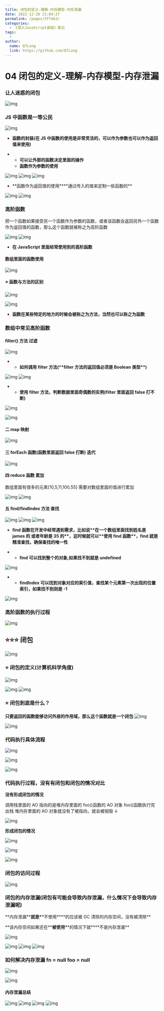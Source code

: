 ```yaml
---
title: 闭包的定义-理解-内存模型-内存泄漏
date: 2022-12-26 21:04:27
permalink: /pages/5ff462/
categories:
  - 《深入JavaScript高级》笔记
tags:
  -
author:
  name: Q7Long
  link: https://github.com/Q7Long
---
```


# 04 闭包的定义-理解-内存模型-内存泄漏

### 让人迷惑的闭包

![img](http://zql.eu5.org//images/qlBlog_images/%E6%B7%B1%E5%85%A5JavaScript%E9%AB%98%E7%BA%A7/04.%E9%97%AD%E5%8C%85%E7%9A%84%E5%AE%9A%E4%B9%89-%E7%90%86%E8%A7%A3-%E5%86%85%E5%AD%98%E6%A8%A1%E5%9E%8B-%E5%86%85%E5%AD%98%E6%B3%84%E6%BC%8F/image.png)

### JS 中函数是一等公民

![img](http://zql.eu5.org//images/qlBlog_images/%E6%B7%B1%E5%85%A5JavaScript%E9%AB%98%E7%BA%A7/04.%E9%97%AD%E5%8C%85%E7%9A%84%E5%AE%9A%E4%B9%89-%E7%90%86%E8%A7%A3-%E5%86%85%E5%AD%98%E6%A8%A1%E5%9E%8B-%E5%86%85%E5%AD%98%E6%B3%84%E6%BC%8F/image2.png)

- **函数的封装(在 JS 中函数的使用是非常灵活的，可以作为参数也可以作为返回值来使用)**

- - **可以让外部的函数决定里面的操作**
  - **函数作为参数的使用**

![img](http://zql.eu5.org//images/qlBlog_images/%E6%B7%B1%E5%85%A5JavaScript%E9%AB%98%E7%BA%A7/04.%E9%97%AD%E5%8C%85%E7%9A%84%E5%AE%9A%E4%B9%89-%E7%90%86%E8%A7%A3-%E5%86%85%E5%AD%98%E6%A8%A1%E5%9E%8B-%E5%86%85%E5%AD%98%E6%B3%84%E6%BC%8F/image3.png)
![img](http://zql.eu5.org//images/qlBlog_images/%E6%B7%B1%E5%85%A5JavaScript%E9%AB%98%E7%BA%A7/04.%E9%97%AD%E5%8C%85%E7%9A%84%E5%AE%9A%E4%B9%89-%E7%90%86%E8%A7%A3-%E5%86%85%E5%AD%98%E6%A8%A1%E5%9E%8B-%E5%86%85%E5%AD%98%E6%B3%84%E6%BC%8F/image4.png)
![img](http://zql.eu5.org//images/qlBlog_images/%E6%B7%B1%E5%85%A5JavaScript%E9%AB%98%E7%BA%A7/04.%E9%97%AD%E5%8C%85%E7%9A%84%E5%AE%9A%E4%B9%89-%E7%90%86%E8%A7%A3-%E5%86%85%E5%AD%98%E6%A8%A1%E5%9E%8B-%E5%86%85%E5%AD%98%E6%B3%84%E6%BC%8F/image5.png)

- **函数作为返回值的使用\*\***通过传入的值来定制一些函数的\*\*

![img](http://zql.eu5.org//images/qlBlog_images/%E6%B7%B1%E5%85%A5JavaScript%E9%AB%98%E7%BA%A7/04.%E9%97%AD%E5%8C%85%E7%9A%84%E5%AE%9A%E4%B9%89-%E7%90%86%E8%A7%A3-%E5%86%85%E5%AD%98%E6%A8%A1%E5%9E%8B-%E5%86%85%E5%AD%98%E6%B3%84%E6%BC%8F/image6.png)
![img](http://zql.eu5.org//images/qlBlog_images/%E6%B7%B1%E5%85%A5JavaScript%E9%AB%98%E7%BA%A7/04.%E9%97%AD%E5%8C%85%E7%9A%84%E5%AE%9A%E4%B9%89-%E7%90%86%E8%A7%A3-%E5%86%85%E5%AD%98%E6%A8%A1%E5%9E%8B-%E5%86%85%E5%AD%98%E6%B3%84%E6%BC%8F/image7.png)

### 高阶函数

把一个函数如果接受另一个函数作为参数的函数，或者该函数会返回另外一个函数作为返回值的函数，那么这个函数就被称之为高阶函数

![img](http://zql.eu5.org//images/qlBlog_images/%E6%B7%B1%E5%85%A5JavaScript%E9%AB%98%E7%BA%A7/04.%E9%97%AD%E5%8C%85%E7%9A%84%E5%AE%9A%E4%B9%89-%E7%90%86%E8%A7%A3-%E5%86%85%E5%AD%98%E6%A8%A1%E5%9E%8B-%E5%86%85%E5%AD%98%E6%B3%84%E6%BC%8F/image8.png)
![img](http://zql.eu5.org//images/qlBlog_images/%E6%B7%B1%E5%85%A5JavaScript%E9%AB%98%E7%BA%A7/04.%E9%97%AD%E5%8C%85%E7%9A%84%E5%AE%9A%E4%B9%89-%E7%90%86%E8%A7%A3-%E5%86%85%E5%AD%98%E6%A8%A1%E5%9E%8B-%E5%86%85%E5%AD%98%E6%B3%84%E6%BC%8F/image9.png)

- **在 JavaScript 里面经常使用到的高阶函数**

#### 数组里面的函数使用

![img](http://zql.eu5.org//images/qlBlog_images/%E6%B7%B1%E5%85%A5JavaScript%E9%AB%98%E7%BA%A7/04.%E9%97%AD%E5%8C%85%E7%9A%84%E5%AE%9A%E4%B9%89-%E7%90%86%E8%A7%A3-%E5%86%85%E5%AD%98%E6%A8%A1%E5%9E%8B-%E5%86%85%E5%AD%98%E6%B3%84%E6%BC%8F/image10.png)

#### ⭐ 函数与方法的区别

![img](http://zql.eu5.org//images/qlBlog_images/%E6%B7%B1%E5%85%A5JavaScript%E9%AB%98%E7%BA%A7/04.%E9%97%AD%E5%8C%85%E7%9A%84%E5%AE%9A%E4%B9%89-%E7%90%86%E8%A7%A3-%E5%86%85%E5%AD%98%E6%A8%A1%E5%9E%8B-%E5%86%85%E5%AD%98%E6%B3%84%E6%BC%8F/image11.png)

![img](http://zql.eu5.org//images/qlBlog_images/%E6%B7%B1%E5%85%A5JavaScript%E9%AB%98%E7%BA%A7/04.%E9%97%AD%E5%8C%85%E7%9A%84%E5%AE%9A%E4%B9%89-%E7%90%86%E8%A7%A3-%E5%86%85%E5%AD%98%E6%A8%A1%E5%9E%8B-%E5%86%85%E5%AD%98%E6%B3%84%E6%BC%8F/image12.png)

- **函数在某些特定的地方的时候会被称之为方法，当然也可以称之为函数**

### 数组中常见高阶函数

#### filter() 方法 过滤

![img](http://zql.eu5.org//images/qlBlog_images/%E6%B7%B1%E5%85%A5JavaScript%E9%AB%98%E7%BA%A7/04.%E9%97%AD%E5%8C%85%E7%9A%84%E5%AE%9A%E4%B9%89-%E7%90%86%E8%A7%A3-%E5%86%85%E5%AD%98%E6%A8%A1%E5%9E%8B-%E5%86%85%E5%AD%98%E6%B3%84%E6%BC%8F/image13.png)

- - **如何调用 filter 方法(\*\***filter 方法的返回值必须是 Boolean 类型\***\*)**

![img](http://zql.eu5.org//images/qlBlog_images/%E6%B7%B1%E5%85%A5JavaScript%E9%AB%98%E7%BA%A7/04.%E9%97%AD%E5%8C%85%E7%9A%84%E5%AE%9A%E4%B9%89-%E7%90%86%E8%A7%A3-%E5%86%85%E5%AD%98%E6%A8%A1%E5%9E%8B-%E5%86%85%E5%AD%98%E6%B3%84%E6%BC%8F/image14.png)
![img](http://zql.eu5.org//images/qlBlog_images/%E6%B7%B1%E5%85%A5JavaScript%E9%AB%98%E7%BA%A7/04.%E9%97%AD%E5%8C%85%E7%9A%84%E5%AE%9A%E4%B9%89-%E7%90%86%E8%A7%A3-%E5%86%85%E5%AD%98%E6%A8%A1%E5%9E%8B-%E5%86%85%E5%AD%98%E6%B3%84%E6%BC%8F/image15.png)

- - **使用 filter 方法，判断数据里面奇偶数的实例(filter 里面返回 false 打不断)**

![img](http://zql.eu5.org//images/qlBlog_images/%E6%B7%B1%E5%85%A5JavaScript%E9%AB%98%E7%BA%A7/04.%E9%97%AD%E5%8C%85%E7%9A%84%E5%AE%9A%E4%B9%89-%E7%90%86%E8%A7%A3-%E5%86%85%E5%AD%98%E6%A8%A1%E5%9E%8B-%E5%86%85%E5%AD%98%E6%B3%84%E6%BC%8F/image16.png)

![img](http://zql.eu5.org//images/qlBlog_images/%E6%B7%B1%E5%85%A5JavaScript%E9%AB%98%E7%BA%A7/04.%E9%97%AD%E5%8C%85%E7%9A%84%E5%AE%9A%E4%B9%89-%E7%90%86%E8%A7%A3-%E5%86%85%E5%AD%98%E6%A8%A1%E5%9E%8B-%E5%86%85%E5%AD%98%E6%B3%84%E6%BC%8F/image17.png)

#### 二 map 映射

![img](http://zql.eu5.org//images/qlBlog_images/%E6%B7%B1%E5%85%A5JavaScript%E9%AB%98%E7%BA%A7/04.%E9%97%AD%E5%8C%85%E7%9A%84%E5%AE%9A%E4%B9%89-%E7%90%86%E8%A7%A3-%E5%86%85%E5%AD%98%E6%A8%A1%E5%9E%8B-%E5%86%85%E5%AD%98%E6%B3%84%E6%BC%8F/image18.png)

#### 三 forEach 函数(函数**里面返回 false 打断**) 迭代

![img](http://zql.eu5.org//images/qlBlog_images/%E6%B7%B1%E5%85%A5JavaScript%E9%AB%98%E7%BA%A7/04.%E9%97%AD%E5%8C%85%E7%9A%84%E5%AE%9A%E4%B9%89-%E7%90%86%E8%A7%A3-%E5%86%85%E5%AD%98%E6%A8%A1%E5%9E%8B-%E5%86%85%E5%AD%98%E6%B3%84%E6%BC%8F/image19.png)

#### 四 reduce 函数 累加

数组里面有很多的元素[10,5,11,100,55] 需要对数组里面的值进行累加

![img](http://zql.eu5.org//images/qlBlog_images/%E6%B7%B1%E5%85%A5JavaScript%E9%AB%98%E7%BA%A7/04.%E9%97%AD%E5%8C%85%E7%9A%84%E5%AE%9A%E4%B9%89-%E7%90%86%E8%A7%A3-%E5%86%85%E5%AD%98%E6%A8%A1%E5%9E%8B-%E5%86%85%E5%AD%98%E6%B3%84%E6%BC%8F/image20.png)
![img](http://zql.eu5.org//images/qlBlog_images/%E6%B7%B1%E5%85%A5JavaScript%E9%AB%98%E7%BA%A7/04.%E9%97%AD%E5%8C%85%E7%9A%84%E5%AE%9A%E4%B9%89-%E7%90%86%E8%A7%A3-%E5%86%85%E5%AD%98%E6%A8%A1%E5%9E%8B-%E5%86%85%E5%AD%98%E6%B3%84%E6%BC%8F/image21.png)

#### 五 find/findIndex 方法 查找

![img](http://zql.eu5.org//images/qlBlog_images/%E6%B7%B1%E5%85%A5JavaScript%E9%AB%98%E7%BA%A7/04.%E9%97%AD%E5%8C%85%E7%9A%84%E5%AE%9A%E4%B9%89-%E7%90%86%E8%A7%A3-%E5%86%85%E5%AD%98%E6%A8%A1%E5%9E%8B-%E5%86%85%E5%AD%98%E6%B3%84%E6%BC%8F/image22.png)
![img](http://zql.eu5.org//images/qlBlog_images/%E6%B7%B1%E5%85%A5JavaScript%E9%AB%98%E7%BA%A7/04.%E9%97%AD%E5%8C%85%E7%9A%84%E5%AE%9A%E4%B9%89-%E7%90%86%E8%A7%A3-%E5%86%85%E5%AD%98%E6%A8%A1%E5%9E%8B-%E5%86%85%E5%AD%98%E6%B3%84%E6%BC%8F/image23.png)
![img](http://zql.eu5.org//images/qlBlog_images/%E6%B7%B1%E5%85%A5JavaScript%E9%AB%98%E7%BA%A7/04.%E9%97%AD%E5%8C%85%E7%9A%84%E5%AE%9A%E4%B9%89-%E7%90%86%E8%A7%A3-%E5%86%85%E5%AD%98%E6%A8%A1%E5%9E%8B-%E5%86%85%E5%AD%98%E6%B3%84%E6%BC%8F/image.png24)

- **find 函数在开发中经常遇到需求，比如说\*\***在一个数组里面找到姓名是 james 的 或者年龄是 35 的\***\*，这时候就可以\*\***使用 find 函数\***\*，find 就是精准查找，确保查找的唯一性**

- - **find 可以找到整个的对象,如果找不到就是 undefined**

![img](http://zql.eu5.org//images/qlBlog_images/%E6%B7%B1%E5%85%A5JavaScript%E9%AB%98%E7%BA%A7/04.%E9%97%AD%E5%8C%85%E7%9A%84%E5%AE%9A%E4%B9%89-%E7%90%86%E8%A7%A3-%E5%86%85%E5%AD%98%E6%A8%A1%E5%9E%8B-%E5%86%85%E5%AD%98%E6%B3%84%E6%BC%8F/image25.png)

- - **findIndex 可以找到对象对应的索引值，查找某个元素第一次出现的位置索引，如果找不到则是 -1**

![img](http://zql.eu5.org//images/qlBlog_images/%E6%B7%B1%E5%85%A5JavaScript%E9%AB%98%E7%BA%A7/04.%E9%97%AD%E5%8C%85%E7%9A%84%E5%AE%9A%E4%B9%89-%E7%90%86%E8%A7%A3-%E5%86%85%E5%AD%98%E6%A8%A1%E5%9E%8B-%E5%86%85%E5%AD%98%E6%B3%84%E6%BC%8F/image26.png)

### 高阶函数的执行过程

![img](http://zql.eu5.org//images/qlBlog_images/%E6%B7%B1%E5%85%A5JavaScript%E9%AB%98%E7%BA%A7/04.%E9%97%AD%E5%8C%85%E7%9A%84%E5%AE%9A%E4%B9%89-%E7%90%86%E8%A7%A3-%E5%86%85%E5%AD%98%E6%A8%A1%E5%9E%8B-%E5%86%85%E5%AD%98%E6%B3%84%E6%BC%8F/image27.png)

## ⭐⭐⭐ 闭包

![img](http://zql.eu5.org//images/qlBlog_images/%E6%B7%B1%E5%85%A5JavaScript%E9%AB%98%E7%BA%A7/04.%E9%97%AD%E5%8C%85%E7%9A%84%E5%AE%9A%E4%B9%89-%E7%90%86%E8%A7%A3-%E5%86%85%E5%AD%98%E6%A8%A1%E5%9E%8B-%E5%86%85%E5%AD%98%E6%B3%84%E6%BC%8F/image28.png)

### ⭐ 闭包的定义(计算机科学角度)

![img](http://zql.eu5.org//images/qlBlog_images/%E6%B7%B1%E5%85%A5JavaScript%E9%AB%98%E7%BA%A7/04.%E9%97%AD%E5%8C%85%E7%9A%84%E5%AE%9A%E4%B9%89-%E7%90%86%E8%A7%A3-%E5%86%85%E5%AD%98%E6%A8%A1%E5%9E%8B-%E5%86%85%E5%AD%98%E6%B3%84%E6%BC%8F/image29.png)

![img](http://zql.eu5.org//images/qlBlog_images/%E6%B7%B1%E5%85%A5JavaScript%E9%AB%98%E7%BA%A7/04.%E9%97%AD%E5%8C%85%E7%9A%84%E5%AE%9A%E4%B9%89-%E7%90%86%E8%A7%A3-%E5%86%85%E5%AD%98%E6%A8%A1%E5%9E%8B-%E5%86%85%E5%AD%98%E6%B3%84%E6%BC%8F/image30.png)
![img](http://zql.eu5.org//images/qlBlog_images/%E6%B7%B1%E5%85%A5JavaScript%E9%AB%98%E7%BA%A7/04.%E9%97%AD%E5%8C%85%E7%9A%84%E5%AE%9A%E4%B9%89-%E7%90%86%E8%A7%A3-%E5%86%85%E5%AD%98%E6%A8%A1%E5%9E%8B-%E5%86%85%E5%AD%98%E6%B3%84%E6%BC%8F/image31.png)

### ⭐ 闭包到底是什么？

**只要返回的函数能够访问外层的作用域，那么这个函数就是一个闭包**
![img](http://zql.eu5.org//images/qlBlog_images/%E6%B7%B1%E5%85%A5JavaScript%E9%AB%98%E7%BA%A7/04.%E9%97%AD%E5%8C%85%E7%9A%84%E5%AE%9A%E4%B9%89-%E7%90%86%E8%A7%A3-%E5%86%85%E5%AD%98%E6%A8%A1%E5%9E%8B-%E5%86%85%E5%AD%98%E6%B3%84%E6%BC%8F/image32.png)

![img](http://zql.eu5.org//images/qlBlog_images/%E6%B7%B1%E5%85%A5JavaScript%E9%AB%98%E7%BA%A7/04.%E9%97%AD%E5%8C%85%E7%9A%84%E5%AE%9A%E4%B9%89-%E7%90%86%E8%A7%A3-%E5%86%85%E5%AD%98%E6%A8%A1%E5%9E%8B-%E5%86%85%E5%AD%98%E6%B3%84%E6%BC%8F/image33.png)

### 代码执行具体流程

![img](http://zql.eu5.org//images/qlBlog_images/%E6%B7%B1%E5%85%A5JavaScript%E9%AB%98%E7%BA%A7/04.%E9%97%AD%E5%8C%85%E7%9A%84%E5%AE%9A%E4%B9%89-%E7%90%86%E8%A7%A3-%E5%86%85%E5%AD%98%E6%A8%A1%E5%9E%8B-%E5%86%85%E5%AD%98%E6%B3%84%E6%BC%8F/image34.png)

![img](http://zql.eu5.org//images/qlBlog_images/%E6%B7%B1%E5%85%A5JavaScript%E9%AB%98%E7%BA%A7/04.%E9%97%AD%E5%8C%85%E7%9A%84%E5%AE%9A%E4%B9%89-%E7%90%86%E8%A7%A3-%E5%86%85%E5%AD%98%E6%A8%A1%E5%9E%8B-%E5%86%85%E5%AD%98%E6%B3%84%E6%BC%8F/image35.png)

![img](http://zql.eu5.org//images/qlBlog_images/%E6%B7%B1%E5%85%A5JavaScript%E9%AB%98%E7%BA%A7/04.%E9%97%AD%E5%8C%85%E7%9A%84%E5%AE%9A%E4%B9%89-%E7%90%86%E8%A7%A3-%E5%86%85%E5%AD%98%E6%A8%A1%E5%9E%8B-%E5%86%85%E5%AD%98%E6%B3%84%E6%BC%8F/image36.png)

### 代码执行过程，没有有闭包和闭包的情况对比

**没有形成闭包的情况**

调用栈里面的 AO 指向的是堆内存里面的 foo()函数的 AO 对象 foo()函数执行完出栈 堆内存里面的 AO 对象就没有了被指向，就会被销毁 ↓

![img](http://zql.eu5.org//images/qlBlog_images/%E6%B7%B1%E5%85%A5JavaScript%E9%AB%98%E7%BA%A7/04.%E9%97%AD%E5%8C%85%E7%9A%84%E5%AE%9A%E4%B9%89-%E7%90%86%E8%A7%A3-%E5%86%85%E5%AD%98%E6%A8%A1%E5%9E%8B-%E5%86%85%E5%AD%98%E6%B3%84%E6%BC%8F/image37.png)

**形成闭包的情况**

![img](http://zql.eu5.org//images/qlBlog_images/%E6%B7%B1%E5%85%A5JavaScript%E9%AB%98%E7%BA%A7/04.%E9%97%AD%E5%8C%85%E7%9A%84%E5%AE%9A%E4%B9%89-%E7%90%86%E8%A7%A3-%E5%86%85%E5%AD%98%E6%A8%A1%E5%9E%8B-%E5%86%85%E5%AD%98%E6%B3%84%E6%BC%8F/image38.png)

![img](http://zql.eu5.org//images/qlBlog_images/%E6%B7%B1%E5%85%A5JavaScript%E9%AB%98%E7%BA%A7/04.%E9%97%AD%E5%8C%85%E7%9A%84%E5%AE%9A%E4%B9%89-%E7%90%86%E8%A7%A3-%E5%86%85%E5%AD%98%E6%A8%A1%E5%9E%8B-%E5%86%85%E5%AD%98%E6%B3%84%E6%BC%8F/image39.png)

![img](http://zql.eu5.org//images/qlBlog_images/%E6%B7%B1%E5%85%A5JavaScript%E9%AB%98%E7%BA%A7/04.%E9%97%AD%E5%8C%85%E7%9A%84%E5%AE%9A%E4%B9%89-%E7%90%86%E8%A7%A3-%E5%86%85%E5%AD%98%E6%A8%A1%E5%9E%8B-%E5%86%85%E5%AD%98%E6%B3%84%E6%BC%8F/image40.png)

### 闭包的访问过程

![img](http://zql.eu5.org//images/qlBlog_images/%E6%B7%B1%E5%85%A5JavaScript%E9%AB%98%E7%BA%A7/04.%E9%97%AD%E5%8C%85%E7%9A%84%E5%AE%9A%E4%B9%89-%E7%90%86%E8%A7%A3-%E5%86%85%E5%AD%98%E6%A8%A1%E5%9E%8B-%E5%86%85%E5%AD%98%E6%B3%84%E6%BC%8F/image41.png)

### 闭包的内存泄漏(闭包有可能会导致内存泄漏，什么情况下会导致内存泄漏呢)

**内存泄漏\*\***就是\***\*不使用\*\***的应该被 GC 清除的内存空间，没有被清除\*\*

**该内存空间如果还在\*\***被使用\***\*的情况下就\*\***不是内存泄漏\*\*

![img](http://zql.eu5.org//images/qlBlog_images/%E6%B7%B1%E5%85%A5JavaScript%E9%AB%98%E7%BA%A7/04.%E9%97%AD%E5%8C%85%E7%9A%84%E5%AE%9A%E4%B9%89-%E7%90%86%E8%A7%A3-%E5%86%85%E5%AD%98%E6%A8%A1%E5%9E%8B-%E5%86%85%E5%AD%98%E6%B3%84%E6%BC%8F/image42.png)

![img](http://zql.eu5.org//images/qlBlog_images/%E6%B7%B1%E5%85%A5JavaScript%E9%AB%98%E7%BA%A7/04.%E9%97%AD%E5%8C%85%E7%9A%84%E5%AE%9A%E4%B9%89-%E7%90%86%E8%A7%A3-%E5%86%85%E5%AD%98%E6%A8%A1%E5%9E%8B-%E5%86%85%E5%AD%98%E6%B3%84%E6%BC%8F/image43.png)
![img](http://zql.eu5.org//images/qlBlog_images/%E6%B7%B1%E5%85%A5JavaScript%E9%AB%98%E7%BA%A7/04.%E9%97%AD%E5%8C%85%E7%9A%84%E5%AE%9A%E4%B9%89-%E7%90%86%E8%A7%A3-%E5%86%85%E5%AD%98%E6%A8%A1%E5%9E%8B-%E5%86%85%E5%AD%98%E6%B3%84%E6%BC%8F/image44.png)
![img](http://zql.eu5.org//images/qlBlog_images/%E6%B7%B1%E5%85%A5JavaScript%E9%AB%98%E7%BA%A7/04.%E9%97%AD%E5%8C%85%E7%9A%84%E5%AE%9A%E4%B9%89-%E7%90%86%E8%A7%A3-%E5%86%85%E5%AD%98%E6%A8%A1%E5%9E%8B-%E5%86%85%E5%AD%98%E6%B3%84%E6%BC%8F/image45.png)

### 如何解决内存泄漏 fn = null foo = null

![img](http://zql.eu5.org//images/qlBlog_images/%E6%B7%B1%E5%85%A5JavaScript%E9%AB%98%E7%BA%A7/04.%E9%97%AD%E5%8C%85%E7%9A%84%E5%AE%9A%E4%B9%89-%E7%90%86%E8%A7%A3-%E5%86%85%E5%AD%98%E6%A8%A1%E5%9E%8B-%E5%86%85%E5%AD%98%E6%B3%84%E6%BC%8F/image46.png)

![img](http://zql.eu5.org//images/qlBlog_images/%E6%B7%B1%E5%85%A5JavaScript%E9%AB%98%E7%BA%A7/04.%E9%97%AD%E5%8C%85%E7%9A%84%E5%AE%9A%E4%B9%89-%E7%90%86%E8%A7%A3-%E5%86%85%E5%AD%98%E6%A8%A1%E5%9E%8B-%E5%86%85%E5%AD%98%E6%B3%84%E6%BC%8F/image47.png)

#### 内存泄漏总结

![img](http://zql.eu5.org//images/qlBlog_images/%E6%B7%B1%E5%85%A5JavaScript%E9%AB%98%E7%BA%A7/04.%E9%97%AD%E5%8C%85%E7%9A%84%E5%AE%9A%E4%B9%89-%E7%90%86%E8%A7%A3-%E5%86%85%E5%AD%98%E6%A8%A1%E5%9E%8B-%E5%86%85%E5%AD%98%E6%B3%84%E6%BC%8F/image48.png)
![img](http://zql.eu5.org//images/qlBlog_images/%E6%B7%B1%E5%85%A5JavaScript%E9%AB%98%E7%BA%A7/04.%E9%97%AD%E5%8C%85%E7%9A%84%E5%AE%9A%E4%B9%89-%E7%90%86%E8%A7%A3-%E5%86%85%E5%AD%98%E6%A8%A1%E5%9E%8B-%E5%86%85%E5%AD%98%E6%B3%84%E6%BC%8F/image49.png)
![img](http://zql.eu5.org//images/qlBlog_images/%E6%B7%B1%E5%85%A5JavaScript%E9%AB%98%E7%BA%A7/04.%E9%97%AD%E5%8C%85%E7%9A%84%E5%AE%9A%E4%B9%89-%E7%90%86%E8%A7%A3-%E5%86%85%E5%AD%98%E6%A8%A1%E5%9E%8B-%E5%86%85%E5%AD%98%E6%B3%84%E6%BC%8F/image50.png)
![img](http://zql.eu5.org//images/qlBlog_images/%E6%B7%B1%E5%85%A5JavaScript%E9%AB%98%E7%BA%A7/04.%E9%97%AD%E5%8C%85%E7%9A%84%E5%AE%9A%E4%B9%89-%E7%90%86%E8%A7%A3-%E5%86%85%E5%AD%98%E6%A8%A1%E5%9E%8B-%E5%86%85%E5%AD%98%E6%B3%84%E6%BC%8F/image51.png)
